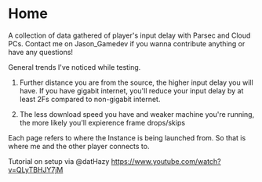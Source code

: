 # Home

A collection of data gathered of player's input delay with Parsec and Cloud PCs. Contact me on Jason_Gamedev if you wanna contribute anything or have any questions! 

General trends I've noticed while testing. 

1. Further distance you are from the source, the higher input delay you will have. 
If you have gigabit internet, you'll reduce your input delay by at least 2Fs compared to non-gigabit internet.

2. The less download speed you have and weaker machine you're running, the more likely you'll expierence frame drops/skips

Each page refers to where the Instance is being launched from. So that is where me and the other player connects to.

Tutorial on setup via @datHazy
https://www.youtube.com/watch?v=QLyTBHJY7jM

